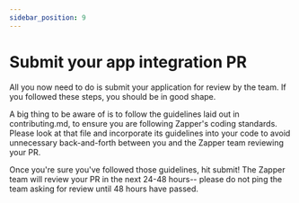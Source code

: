 ```yaml
---
sidebar_position: 9
---
```

# Submit your app integration PR

All you now need to do is submit your application for review by the team. If you followed these steps, you should be in good shape.

A big thing to be aware of is to follow the guidelines laid out in contributing.md, to ensure you are following Zapper's coding standards. Please look at that file and incorporate its guidelines into your code to avoid unnecessary back-and-forth between you and the Zapper team reviewing your PR.

<!--TODO link to contributing.mnd-->

Once you're sure you've followed those guidelines, hit submit! The Zapper team will review your PR in the next 24-48 hours-- please do not ping the team asking for review until 48 hours have passed.

<!--TODO other guidelines -->